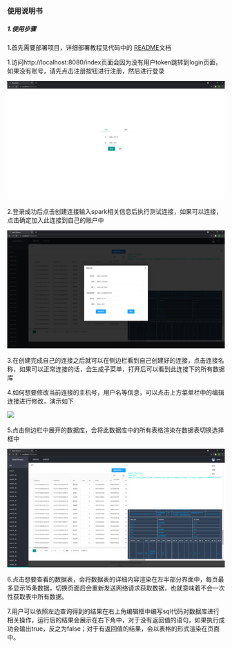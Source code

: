 ### 使用说明书

##### 1.使用步骤

1.首先需要部署项目，详细部署教程见代码中的 [README](./spark-desktop-server/README.md)文档

1.访问http://localhost:8080/index页面会因为没有用户token跳转到login页面，如果没有账号，请先点击注册按钮进行注册，然后进行登录

![](./spark-desktop-server/samples/login-register.png)

2.登录成功后点击创建连接输入spark相关信息后执行测试连接，如果可以连接，点击确定加入此连接到自己的账户中

![](./spark-desktop-server/samples/create-connection.png)

3.在创建完成自己的连接之后就可以在侧边栏看到自己创建好的连接，点击连接名称，如果可以正常连接的话，会生成子菜单，打开后可以看到此连接下的所有数据库

4.如何想要修改当前连接的主机号，用户名等信息，可以点击上方菜单栏中的编辑连接进行修改，演示如下

![](C:\dev\github\2021-Big-data-development\课程二-大数据离线计算\spark-desktop-server\samples\update-connection.png)

5.点击侧边栏中展开的数据库，会将此数据库中的所有表格渲染在数据表切换选择框中

![](./spark-desktop-server/samples/main.png)

6.点击想要查看的数据表，会将数据表的详细内容渲染在左半部分界面中，每页最多显示15条数据，切换页面后会重新发送网络请求获取数据，也就意味着不会一次性获取表中所有数据。

7.用户可以依照左边查询得到的结果在右上角编辑框中编写sql代码对数据库进行相关操作，运行后的结果会展示在右下角中，对于没有返回值的语句，如果执行成功会输出true，反之为false；对于有返回值的结果，会以表格的形式渲染在页面中。